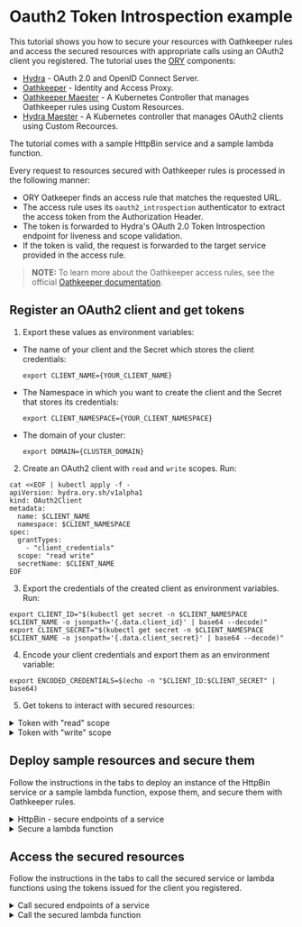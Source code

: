 # Oauth2 Token Introspection example

This tutorial shows you how to secure your resources with Oathkeeper rules and access the secured resources with appropriate calls using an OAuth2 client you registered. The tutorial uses the [ORY](https://www.ory.sh/) components:  

- [Hydra](https://www.ory.sh/docs/hydra/) - OAuth 2.0 and OpenID Connect Server.
- [Oathkeeper](https://www.ory.sh/docs/oathkeeper/) - Identity and Access Proxy.
- [Oathkeeper Maester](https://github.com/ory/oathkeeper-k8s-controller) - A Kubernetes Controller that manages Oathkeeper rules using Custom Resources.
- [Hydra Maester](https://github.com/ory/hydra-maester) - A Kubernetes controller that manages OAuth2 clients using Custom Recources.

The tutorial comes with a sample HttpBin service and a sample lambda function.

Every request to resources secured with Oathkeeper rules is processed in the following manner:

- ORY Oatkeeper finds an access rule that matches the requested URL.
- The access rule uses its `oauth2_introspection` authenticator to extract the access token from the Authorization Header.
- The token is forwarded to Hydra's OAuth 2.0 Token Introspection endpoint for liveness and scope validation.
- If the token is valid, the request is forwarded to the target service provided in the access rule.

>**NOTE:** To learn more about the Oathkeeper access rules, see the official [Oathkeeper documentation](https://www.ory.sh/docs/oathkeeper/api-access-rules).

## Register an OAuth2 client and get tokens

1. Export these values as environment variables:

  - The name of your client and the Secret which stores the client credentials:

    ```
    export CLIENT_NAME={YOUR_CLIENT_NAME}
    ```

  - The Namespace in which you want to create the client and the Secret that stores its credentials:

    ```
    export CLIENT_NAMESPACE={YOUR_CLIENT_NAMESPACE}
    ```

  - The domain of your cluster:

    ```
    export DOMAIN={CLUSTER_DOMAIN}
    ```

2. Create an OAuth2 client with `read` and `write` scopes. Run:

  ```
  cat <<EOF | kubectl apply -f -
  apiVersion: hydra.ory.sh/v1alpha1
  kind: OAuth2Client
  metadata:
    name: $CLIENT_NAME
    namespace: $CLIENT_NAMESPACE
  spec:
    grantTypes:
      - "client_credentials"
    scope: "read write"
    secretName: $CLIENT_NAME
  EOF
  ```

3. Export the credentials of the created client as environment variables. Run:

  ```
  export CLIENT_ID="$(kubectl get secret -n $CLIENT_NAMESPACE $CLIENT_NAME -o jsonpath='{.data.client_id}' | base64 --decode)"
  export CLIENT_SECRET="$(kubectl get secret -n $CLIENT_NAMESPACE $CLIENT_NAME -o jsonpath='{.data.client_secret}' | base64 --decode)"
  ```

4. Encode your client credentials and export them as an environment variable:

  ```
  export ENCODED_CREDENTIALS=$(echo -n "$CLIENT_ID:$CLIENT_SECRET" | base64)
  ```

5. Get tokens to interact with secured resources:

<div tabs>
  <details>
  <summary>
  Token with "read" scope
  </summary>

  1. Get the token:

      ```
      curl -ik -X POST "https://oauth2.$DOMAIN/oauth2/token" -H "Authorization: Basic $ENCODED_CREDENTIALS" -F "grant_type=client_credentials" -F "scope=read"
      ```

  2. Export the issued token as an environment variable:

      ```
      export ACCESS_TOKEN_READ={ISSUED_READ_TOKEN}
      ```

  </details>
  <details>
  <summary>
  Token with "write" scope
  </summary>

    1. Get the token:

      ```
      curl -ik -X POST "https://oauth2.$DOMAIN/oauth2/token" -H "Authorization: Basic $ENCODED_CREDENTIALS" -F "grant_type=client_credentials" -F "scope=write"
      ```

    2. Export the issued token as an environment variable:

      ```
      export ACCESS_TOKEN_WRITE={ISSUED_WRITE_TOKEN}
      ```

   </details>
</div>

## Deploy sample resources and secure them

Follow the instructions in the tabs to deploy an instance of the HttpBin service or a sample lambda function, expose them, and secure them with Oathkeeper rules.

<div tabs>

  <details>
  <summary>
  HttpBin - secure endpoints of a service
  </summary>

1. Deploy an instance of the HttpBin service:

  ```
  kubectl apply -f https://raw.githubusercontent.com/istio/istio/master/samples/httpbin/httpbin.yaml
  ```

2. Expose the service by creating a VirtualService:

  ```
  cat <<EOF | kubectl apply -f -
  apiVersion: networking.istio.io/v1alpha3
  kind: VirtualService
  metadata:
    name: httpbin-proxy
    namespace: kyma-system
  spec:
    gateways:
    - kyma-gateway
    hosts:
    - httpbin-proxy.$DOMAIN
    http:
    - match:
      - uri:
          regex: /.*
      route:
      - destination:
          host: ory-oathkeeper-proxy
          port:
            number: 4455
  EOF
  ```

>**NOTE:** If you are running Kyma on Minikube, add `httpbin-proxy.kyma.local` to the entry with Minikube IP in your system's `/etc/hosts` file.

3. Secure the service with rules by creating custom resources:

- Require tokens with "read" scope for `GET` requests in the entire service

  ```
  cat <<EOF | kubectl apply -f -
  apiVersion: oathkeeper.ory.sh/v1alpha1
  kind: Rule
  metadata:
    name: httpbin-read
    namespace: default
  spec:
    description: httpbin access with "read" scope
    upstream:
      url: http://httpbin.default.svc.cluster.local:8000
    match:
      methods: ["GET"]
      url: <http|https>://httpbin-proxy.$DOMAIN/<.*>
    authenticators:
      - handler: oauth2_introspection
        config:
          required_scope: ["read"]
    authorizer:
      handler: allow
  EOF
  ```

- Require tokens with "write" scope for `POST` requests to the `/post` endpoint of the service

  ```
  cat <<EOF | kubectl apply -f -
  apiVersion: oathkeeper.ory.sh/v1alpha1
  kind: Rule
  metadata:
    name: httpbin-write
    namespace: default
  spec:
    description: httpbin access with "write" scope
    upstream:
      url: http://httpbin.default.svc.cluster.local:8000
    match:
      methods: ["POST"]
      url: <http|https>://httpbin-proxy.$DOMAIN/post
    authenticators:
      - handler: oauth2_introspection
        config:
          required_scope: ["write"]
    authorizer:
      handler: allow
  EOF
  ```

  </details>

  <details>
  <summary>
  Secure a lambda function
  </summary>

1. Create a lambda function using the supplied code:

  ```
  kubectl apply -f lambda.yaml
  ```

2. Expose the lambda function by creating a VirtualService:

  ```
  cat <<EOF | kubectl apply -f -
  apiVersion: networking.istio.io/v1alpha3
  kind: VirtualService
  metadata:
    name: lambda-proxy
    namespace: kyma-system
  spec:
    gateways:
    - kyma-gateway
    hosts:
    - lambda-proxy.$DOMAIN
    http:
    - match:
      - uri:
          regex: /.*
      route:
      - destination:
          host: ory-oathkeeper-proxy
          port:
            number: 4455
  EOF
  ```

>**NOTE:** If you are running Kyma on Minikube, add `lambda-proxy.kyma.local` to the entry with Minikube IP in your system's `/etc/hosts` file.  

3. Create this CR to secure the lambda with a rule that requires all `GET` requests to have a valid token with the "read" scope:

  ```
  cat <<EOF | kubectl apply -f -
  apiVersion: oathkeeper.ory.sh/v1alpha1
  kind: Rule
  metadata:
    name: lambda-read
    namespace: default
  spec:
    description: lambda access with "read" scope
    upstream:
      url: http://lambda.stage.svc.cluster.local:8080
    match:
      methods: ["GET"]
      url: <http|https>://lambda-proxy.$DOMAIN/lambda
    authenticators:
      - handler: oauth2_introspection
        config:
          required_scope: ["read"]
    authorizer:
      handler: allow
  EOF
```


  </details>
</div>

## Access the secured resources

Follow the instructions in the tabs to call the secured service or lambda functions using the tokens issued for the client you registered.

<div tabs>

  <details>
  <summary>
  Call secured endpoints of a service
  </summary>

1. Send a `GET` request with a token with the "read" scope to the HttpBin service:

  ```
  curl -ik -X GET https://httpbin-proxy.$DOMAIN/headers -H "Authorization: Bearer $ACCESS_TOKEN_READ"
  ```

2. Send a `POST` request with a token with the "write" scope to the HttpBin's `/post` endpoint:

  ```
  curl -ik -X POST https://httpbin-proxy.$DOMAIN/post -d "test data" -H "Authorization: bearer $ACCESS_TOKEN_WRITE"
  ```

These calls return a code `200` response. If you call the service without a token, you get a code `401` response. If you call the service or its secured endpoint with a token with the wrong scope, you get the code `403` response.

  </details>

  <details>
  <summary>
  Call the secured lambda function
  </summary>

Send a `GET` request with a token with the "read" scope to the lambda function:

  ```
  curl -ik https://lambda-proxy.$DOMAIN/lambda -H "Authorization: bearer $ACCESS_TOKEN_READ"
  ```

This call returns a code `200` response. If you call the service without a token, you get a code `401` response. If you call the lambda function with a token with the wrong scope, you get the code `403` response.

  </details>
</div>
